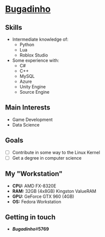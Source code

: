 # [**Bugadinho**](https://bugadinho.github.io/)

## Skills
* Intermediate knowledge of:
    * Python
    * Lua
    * Roblox Studio
* Some experience with:
    * C#
    * C++
    * MySQL
    * Azure
    * Unity Engine
    * Source Engine

## Main Interests
* Game Development
* Data Science

## Goals
* [ ] Contribute in some way to the Linux Kernel
* [ ] Get a degree in computer science

## My "Workstation"
* **CPU:** AMD FX-8320E
* **RAM:** 32GB (4x8GB) Kingston ValueRAM
* **GPU:** GeForce GTX 960 (4GB)
* **OS:** Fedora Workstation

## Getting in touch
* ***Bugadinho***#**5769**
